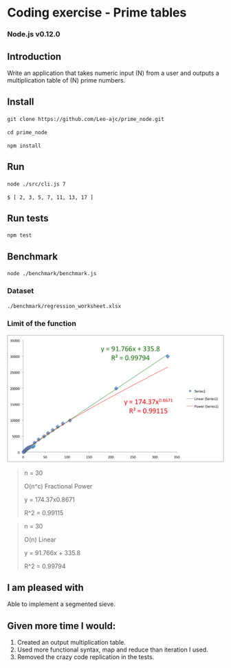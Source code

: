 # Coding exercise - Prime tables 
### Node.js v0.12.0

## Introduction

Write an application that takes numeric input (N) from a user and outputs a multiplication table of (N) prime numbers.

## Install
`git clone https://github.com/Leo-ajc/prime_node.git`

`cd prime_node`

`npm install`

## Run 
`node ./src/cli.js 7`

`$ [ 2, 3, 5, 7, 11, 13, 17 ]`

## Run tests
`npm test`

## Benchmark
`node ./benchmark/benchmark.js`

### Dataset
`./benchmark/regression_worksheet.xlsx`

### Limit of the function

![Big O Chart](./benchmark/big_o_chart.png)

> n = 30
>
> O(n^c) Fractional Power
>
> y = 174.37x0.8671
>
> R^2 = 0.99115

> n = 30
>
> O(n) Linear
>
> y = 91.766x + 335.8
>
> R^2 = 0.99794

## I am pleased with
Able to implement a segmented sieve.

## Given more time I would:
1. Created an output multiplication table.
2. Used more functional syntax, map and reduce than iteration I used.
3. Removed the crazy code replication in the tests.


